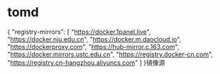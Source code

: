 # tomd
{   "registry-mirrors": [     "https://docker.1panel.live",     "https://docker.nju.edu.cn",     "https://docker.m.daocloud.io",     "https://dockerproxy.com",     "https://hub-mirror.c.163.com",     "https://docker.mirrors.ustc.edu.cn",     "https://registry.docker-cn.com",     "https://registry.cn-hangzhou.aliyuncs.com"   ] }镜像源
